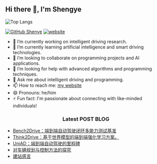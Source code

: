 ## Hi there 👋, I'm Shengye

<!--
**ShenShenRuYe/ShenShenRuYe** is a ✨ _special_ ✨ repository because its `README.md` (this file) appears on your GitHub profile.

Here are some ideas to get you started:

- 🔭 I’m currently working on ...
- 🌱 I’m currently learning ...
- 👯 I’m looking to collaborate on ...
- 🤔 I’m looking for help with ...
- 💬 Ask me about ...
- 📫 How to reach me: ...
- 😄 Pronouns: ...
- ⚡ Fun fact: ...
-->

![Top Langs](https://github-readme-stats.vercel.app/api/top-langs/?username=shenshenruye&layout=compact)


[![GitHub Shenye](https://img.shields.io/github/followers/shenshenruye?label=follow&style=social)](https://github.com/shenshenruye)
[![website](https://img.shields.io/badge/Website-46a2f1.svg?&style=flat-square&logo=Google-Chrome&logoColor=white&link=http://dongshengye.online/)](http://dongshengye.online/)


- 🔭 I’m currently working on intelligent driving research.
- 🌱 I’m currently learning artificial intelligence and smart driving technologies.
- 👯 I’m looking to collaborate on programming projects and AI applications.
- 🤔 I’m looking for help with advanced algorithms and programming techniques.
- 💬 Ask me about intelligent driving and programming.
- 📫 How to reach me: [my website](http://www.dongshengye.online)
- 😄 Pronouns: he/him
- ⚡ Fun fact: I'm passionate about connecting with like-minded individuals!




<h3 align="center">Latest POST BLOG </h3>

<!-- BLOG-POST-LIST:START -->
- [Bench2Drive：端到端自动驾驶闭环多能力测试基准](http://www.dongshengye.online/archives/114)
- [Think2Drive：基于世界模型的端到端强化学习方案。](http://www.dongshengye.online/archives/111)
- [UniAD：端到端自动驾驶的里程碑](http://www.dongshengye.online/archives/84)
- [对车辆规划与控制方法的探究](http://www.dongshengye.online/archives/79)
- [建站感言](http://www.dongshengye.online/archives/40)
<!-- BLOG-POST-LIST:END -->
